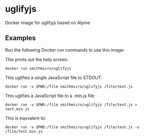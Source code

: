 # uglifyjs
Docker image for uglifyjs based on Alpine

## Examples
Run the following Docker run commands to use this image:

This prints out the help screen:
```
docker run smithmicro/uglifyjs
```

This uglifies a single JavaScript file to STDOUT:
```
docker run -v $PWD:/file smithmicro/uglifyjs /file/test.js
```

This uglifies a JavaScript file to a .min.js file:
```
docker run -v $PWD:/file smithmicro/uglifyjs /file/test.js > test.min.js
```
This is equvalent to:
```
docker run -v $PWD:/file smithmicro/uglifyjs /file/test.js -o /file/test.min.js
```
